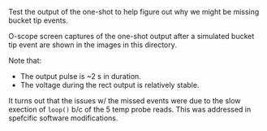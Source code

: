 Test the output of the one-shot to help figure out why we might be missing
bucket tip events.

O-scope screen captures of the one-shot output after a simulated bucket tip
event are shown in the images in this directory.

Note that:
* The output pulse is ~2 s in duration.
* The voltage during the rect output is relatively stable.

It turns out that the issues w/ the missed events were due to the slow exection
of ``loop()`` b/c of the 5 temp probe reads.  This was addressed in spefcific
software modifications.
